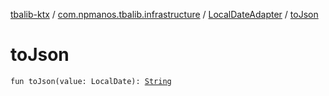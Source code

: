 [tbalib-ktx](../../index.md) / [com.npmanos.tbalib.infrastructure](../index.md) / [LocalDateAdapter](index.md) / [toJson](./to-json.md)

# toJson

`fun toJson(value: LocalDate): `[`String`](https://kotlinlang.org/api/latest/jvm/stdlib/kotlin/-string/index.html)